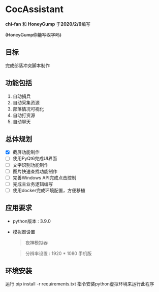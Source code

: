 # CocAssistant
**chi-fan** 和 **HoneyGump** 于**2020/2/6**编写

~~(HoneyGump你能写汉字吗)~~

## 目标
完成部落冲突脚本制作

## 功能包括
1. 自动捐兵
2. 自动采集资源
3. 部落情况可视化
4. 自动打资源
5. 自动聊天

## 总体规划

- [x] 截屏功能制作
- [ ] 使用PyQt6完成UI界面
- [ ] 文字识别功能制作
- [ ] 图片快速查找功能制作
- [ ] 完善Windows API完成点击控制
- [ ] 完成主业务逻辑编写
- [ ] 使用docker完成环境配置，方便移植

## 应用要求
- python版本 : 3.9.0
- 模拟器设置
    > 夜神模拟器

    > 分辨率设置 : 1920 * 1080 手机版

## 环境安装
运行 pip install -r requirements.txt 指令安装python虚拟环境来运行此程序
